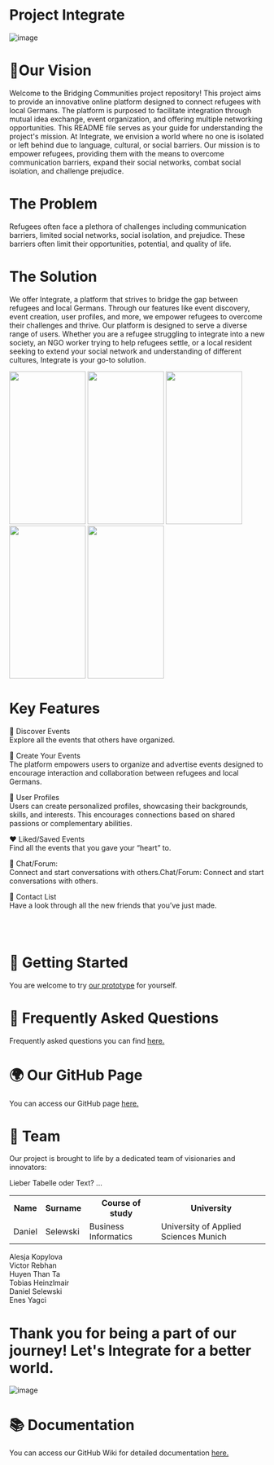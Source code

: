 # Project Integrate 
![image](https://github.com/Real-Projects-Digitalization/ss22-team-7-sose23/assets/56035923/3f484e36-fed8-4c54-bcbf-e116b602b66f)


# 🎯Our Vision
Welcome to the Bridging Communities project repository! This project aims to provide an innovative online platform designed to connect refugees with local Germans. The platform is purposed to facilitate integration through mutual idea exchange, event organization, and offering multiple networking opportunities. This README file serves as your guide for understanding the project's mission. At Integrate, we envision a world where no one is isolated or left behind due to language, cultural, or social barriers. Our mission is to empower refugees, providing them with the means to overcome communication barriers, expand their social networks, combat social isolation, and challenge prejudice.

# The Problem  
Refugees often face a plethora of challenges including communication barriers, limited social networks, social isolation, and prejudice. These barriers often limit their opportunities, potential, and quality of life.

# The Solution  
We offer Integrate, a platform that strives to bridge the gap between refugees and local Germans. Through our features like event discovery, event creation, user profiles, and more, we empower refugees to overcome their challenges and thrive. Our platform is designed to serve a diverse range of users. Whether you are a refugee struggling to integrate into a new society, an NGO worker trying to help refugees settle, or a local resident seeking to extend your social network and understanding of different cultures, Integrate is your go-to solution.


<img src="https://github.com/Real-Projects-Digitalization/ss22-team-7-sose23/assets/56035923/f392b5dc-0b78-4f86-a0fc-b559b1f913f2" width="150" height="300">
<img src="https://github.com/Real-Projects-Digitalization/ss22-team-7-sose23/assets/56035923/be96a6c9-e29d-4d3a-a88e-8e89e7c637aa" width="150" height="300">
<img src="https://github.com/Real-Projects-Digitalization/ss22-team-7-sose23/assets/56035923/d70928d6-8cc1-4981-9427-60db8d7427ca" width="150" height="300">
<img src="https://github.com/Real-Projects-Digitalization/ss22-team-7-sose23/assets/56035923/8a48970e-d08e-40b6-a0c5-2f10b32db21a" width="150" height="300">
<img src="https://github.com/Real-Projects-Digitalization/ss22-team-7-sose23/assets/56035923/fb9aac04-aad6-4579-9f55-a716921dbe65" width="150" height="300">  

# Key Features  
🎫 Discover Events  
Explore all the events that others have organized.

📅 Create Your Events  
The platform empowers users to organize and advertise events designed to encourage interaction and collaboration between refugees and local Germans.

👤 User Profiles  
Users can create personalized profiles, showcasing their backgrounds, skills, and interests. This encourages connections based on shared passions or complementary abilities.

❤️ Liked/Saved Events  
Find all the events that you gave your “heart” to.

📱 Chat/Forum:   
Connect and start conversations with others.Chat/Forum: Connect and start conversations with others.

👥 Contact List  
Have a look through all the new friends that you’ve just made.

<br></br>

# 🚀 Getting Started
You are welcome to try [our prototype](https://www.figma.com/proto/QAGydlVljpiRFBgD3iVhPM/Group7---Entrepreneur?type=design&node-id=200-2154&scaling=scale-down&page-id=0%3A1&starting-point-node-id=200%3A876) for yourself. 

# 💬 Frequently Asked Questions
Frequently asked questions you can find [here.](https://github.com/Real-Projects-Digitalization/INTEGREAT/blob/main/FAQ)

# 🌍 Our GitHub Page
You can access our GitHub page [here.](https://github.com/Real-Projects-Digitalization/ss22-team-7-sose23/page)  

# 🤝 Team  
Our project is brought to life by a dedicated team of visionaries and innovators:  

Lieber Tabelle oder Text? ... 

<table>
  <tr>
    <th> Name </th>
    <th> Surname </th>
    <th> Course of study </th>
    <th> University </th>
  </tr>
  <tr>
    <td> Daniel </td>
    <td> Selewski </td>
    <td> Business Informatics </td>
    <td >University of Applied Sciences Munich </td>
  </tr>
</table>

Alesja Kopylova  
Victor Rebhan  
Huyen Than Ta  
Tobias Heinzlmair  
Daniel Selewski  
Enes Yagci  


# Thank you for being a part of our journey! Let's Integrate for a better world.
![image](https://github.com/Real-Projects-Digitalization/INTEGREAT/assets/56035923/1c5c7995-f062-49ee-8b48-28bbab52fa30)

# 📚 Documentation
You can access our GitHub Wiki for detailed documentation [here.](https://github.com/Real-Projects-Digitalization/ss22-team-7-sose23/wiki)

